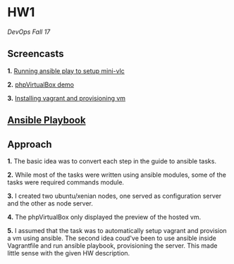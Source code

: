 # HW1
*DevOps Fall 17*


## Screencasts

**1.** [Running ansible play to setup mini-vlc]()

**2.** [phpVirtualBox demo](https://youtu.be/SIMAH2WMZA0)

**3.** [Installing vagrant and provisioning vm](https://youtu.be/5lfiNnrH6S8)


##  [Ansible Playbook]()

## Approach

**1.** The basic idea was to convert each step in the guide to ansible tasks.

**2.** While most of the tasks were written using ansible modules, some of the tasks were required commands module.

**3.** I created two ubuntu/xenian nodes, one served as configuration server and the other as node server.

**4.** The phpVirtualBox only displayed the preview of the hosted vm.

**5.** I assumed that the task was to automatically setup vagrant and provision a vm using ansible.
       The second idea coud've been to use ansible inside Vagrantfile and run ansible playbook, provisioning the server.
       This made little sense with the given HW description.
